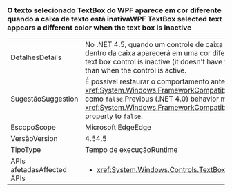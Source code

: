 ### <a name="wpf-textbox-selected-text-appears-a-different-color-when-the-text-box-is-inactive"></a><span data-ttu-id="11473-101">O texto selecionado TextBox do WPF aparece em cor diferente quando a caixa de texto está inativa</span><span class="sxs-lookup"><span data-stu-id="11473-101">WPF TextBox selected text appears a different color when the text box is inactive</span></span>

|   |   |
|---|---|
|<span data-ttu-id="11473-102">Detalhes</span><span class="sxs-lookup"><span data-stu-id="11473-102">Details</span></span>|<span data-ttu-id="11473-103">No .NET 4.5, quando um controle de caixa de texto do WPF estiver inativo (não tem foco), o texto selecionado dentro da caixa aparecerá em uma cor diferente de quando o controle estiver ativo.</span><span class="sxs-lookup"><span data-stu-id="11473-103">In .NET 4.5, when a WPF text box control is inactive (it doesn't have focus), the selected text inside the box will appear a different color than when the control is active.</span></span>|
|<span data-ttu-id="11473-104">Sugestão</span><span class="sxs-lookup"><span data-stu-id="11473-104">Suggestion</span></span>|<span data-ttu-id="11473-105">É possível restaurar o comportamento anterior (.NET 4.0) definindo a propriedade <xref:System.Windows.FrameworkCompatibilityPreferences.AreInactiveSelectionHighlightBrushKeysSupported> como <code>false</code>.</span><span class="sxs-lookup"><span data-stu-id="11473-105">Previous (.NET 4.0) behavior may be restored by setting the <xref:System.Windows.FrameworkCompatibilityPreferences.AreInactiveSelectionHighlightBrushKeysSupported> property to <code>false</code>.</span></span>|
|<span data-ttu-id="11473-106">Escopo</span><span class="sxs-lookup"><span data-stu-id="11473-106">Scope</span></span>|<span data-ttu-id="11473-107">Microsoft Edge</span><span class="sxs-lookup"><span data-stu-id="11473-107">Edge</span></span>|
|<span data-ttu-id="11473-108">Versão</span><span class="sxs-lookup"><span data-stu-id="11473-108">Version</span></span>|<span data-ttu-id="11473-109">4.5</span><span class="sxs-lookup"><span data-stu-id="11473-109">4.5</span></span>|
|<span data-ttu-id="11473-110">Tipo</span><span class="sxs-lookup"><span data-stu-id="11473-110">Type</span></span>|<span data-ttu-id="11473-111">Tempo de execução</span><span class="sxs-lookup"><span data-stu-id="11473-111">Runtime</span></span>|
|<span data-ttu-id="11473-112">APIs afetadas</span><span class="sxs-lookup"><span data-stu-id="11473-112">Affected APIs</span></span>|<ul><li><xref:System.Windows.Controls.TextBox?displayProperty=nameWithType></li></ul>|

